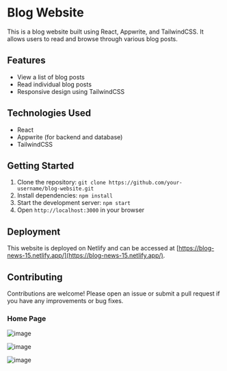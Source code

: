 # Blog Website

This is a blog website built using React, Appwrite, and TailwindCSS. It allows users to read and browse through various blog posts.

## Features

- View a list of blog posts
- Read individual blog posts
- Responsive design using TailwindCSS

## Technologies Used

- React
- Appwrite (for backend and database)
- TailwindCSS

## Getting Started

1. Clone the repository: `git clone https://github.com/your-username/blog-website.git`
2. Install dependencies: `npm install`
3. Start the development server: `npm start`
4. Open `http://localhost:3000` in your browser

## Deployment

This website is deployed on Netlify and can be accessed at [https://blog-news-15.netlify.app/](https://blog-news-15.netlify.app/).

## Contributing

Contributions are welcome! Please open an issue or submit a pull request if you have any improvements or bug fixes.

### Home Page
![image](https://github.com/RohitM1518/Blog-Project/assets/145917472/18ad9167-1da9-44e0-bc51-38e4d77514eb)

![image](https://github.com/RohitM1518/Blog-Project/assets/145917472/6ec9a05c-2188-4de6-8d3d-50bb65d730cf)

![image](https://github.com/RohitM1518/Blog-Project/assets/145917472/46ee51d5-2fb0-412e-8440-af74970cd491)

